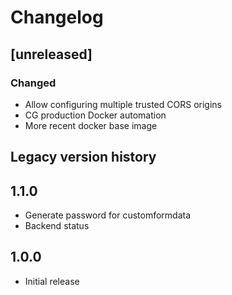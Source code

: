 # Changelog

## [unreleased]
### Changed
- Allow configuring multiple trusted CORS origins
- CG production Docker automation
- More recent docker base image

## Legacy version history

## 1.1.0
- Generate password for customformdata
- Backend status
## 1.0.0
- Initial release
